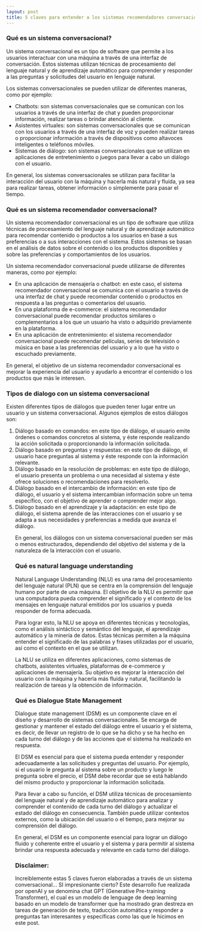 ```yaml
---
layout: post
title: 5 claves para entender a los sistemas recomendadores conversacionales
---
```


### Qué es un sistema conversacional?
<p>Un sistema conversacional es un tipo de software que permite a los usuarios interactuar con una máquina a través de una interfaz de conversación. Estos sistemas utilizan técnicas de procesamiento del lenguaje natural y de aprendizaje automático para comprender y responder a las preguntas y solicitudes del usuario en lenguaje natural. </p>
<p>Los sistemas conversacionales se pueden utilizar de diferentes maneras, como por ejemplo: </p>
  <ul>
<li> Chatbots: son sistemas conversacionales que se comunican con los usuarios a través de una interfaz de chat y pueden proporcionar información, realizar tareas o brindar atención al cliente. </li>
<li> Asistentes virtuales: son sistemas conversacionales que se comunican con los usuarios a través de una interfaz de voz y pueden realizar tareas o proporcionar información a través de dispositivos como altavoces inteligentes o teléfonos móviles. </li>
<li> Sistemas de diálogo: son sistemas conversacionales que se utilizan en aplicaciones de entretenimiento o juegos para llevar a cabo un diálogo con el usuario. </li>
  </ul>
<p>En general, los sistemas conversacionales se utilizan para facilitar la interacción del usuario con la máquina y hacerla más natural y fluida, ya sea para realizar tareas, obtener información o simplemente para pasar el tiempo. </p>

### Qué es un sistema recomendador conversacional?

<p>Un sistema recomendador conversacional es un tipo de software que utiliza técnicas de procesamiento del lenguaje natural y de aprendizaje automático para recomendar contenido o productos a los usuarios en base a sus preferencias o a sus interacciones con el sistema. Estos sistemas se basan en el análisis de datos sobre el contenido o los productos disponibles y sobre las preferencias y comportamientos de los usuarios.</p>
<p>Un sistema recomendador conversacional puede utilizarse de diferentes maneras, como por ejemplo:</p>
  <ul>
<li> En una aplicación de mensajería o chatbot: en este caso, el sistema recomendador conversacional se comunica con el usuario a través de una interfaz de chat y puede recomendar contenido o productos en respuesta a las preguntas o comentarios del usuario.</li>
<li> En una plataforma de e-commerce: el sistema recomendador conversacional puede recomendar productos similares o complementarios a los que un usuario ha visto o adquirido previamente en la plataforma.</li>
<li> En una aplicación de entretenimiento: el sistema recomendador conversacional puede recomendar películas, series de televisión o música en base a las preferencias del usuario y a lo que ha visto o escuchado previamente.</li>
  </ul>
<p>En general, el objetivo de un sistema recomendador conversacional es mejorar la experiencia del usuario y ayudarlo a encontrar el contenido o los productos que más le interesen.</p>

### Tipos de dialogo con un sistema conversacional

<p>Existen diferentes tipos de diálogos que pueden tener lugar entre un usuario y un sistema conversacional. Algunos ejemplos de estos diálogos son:</p>
<ol>
<li> Diálogo basado en comandos: en este tipo de diálogo, el usuario emite órdenes o comandos concretos al sistema, y éste responde realizando la acción solicitada o proporcionando la información solicitada.</li>
<li> Diálogo basado en preguntas y respuestas: en este tipo de diálogo, el usuario hace preguntas al sistema y éste responde con la información relevante.</li>
<li>Diálogo basado en la resolución de problemas: en este tipo de diálogo, el usuario presenta un problema o una necesidad al sistema y éste ofrece soluciones o recomendaciones para resolverlo.</li>
<li> Diálogo basado en el intercambio de información: en este tipo de diálogo, el usuario y el sistema intercambian información sobre un tema específico, con el objetivo de aprender o comprender mejor algo. </li>
<li> Diálogo basado en el aprendizaje y la adaptación: en este tipo de diálogo, el sistema aprende de las interacciones con el usuario y se adapta a sus necesidades y preferencias a medida que avanza el diálogo.</li>
<p>En general, los diálogos con un sistema conversacional pueden ser más o menos estructurados, dependiendo del objetivo del sistema y de la naturaleza de la interacción con el usuario.</p>
  
### Qué es natural language understanding

<p>Natural Language Understanding (NLU) es una rama del procesamiento del lenguaje natural (PLN) que se centra en la comprensión del lenguaje humano por parte de una máquina. El objetivo de la NLU es permitir que una computadora pueda comprender el significado y el contexto de los mensajes en lenguaje natural emitidos por los usuarios y pueda responder de forma adecuada.</p>
<p>Para lograr esto, la NLU se apoya en diferentes técnicas y tecnologías, como el análisis sintáctico y semántico del lenguaje, el aprendizaje automático y la minería de datos. Estas técnicas permiten a la máquina entender el significado de las palabras y frases utilizadas por el usuario, así como el contexto en el que se utilizan.</p>
<p>La NLU se utiliza en diferentes aplicaciones, como sistemas de chatbots, asistentes virtuales, plataformas de e-commerce y aplicaciones de mensajería. Su objetivo es mejorar la interacción del usuario con la máquina y hacerla más fluida y natural, facilitando la realización de tareas y la obtención de información.</p>
  
  
### Qué es Dialogue State Management
<p>Dialogue state management (DSM) es un componente clave en el diseño y desarrollo de sistemas conversacionales. Se encarga de gestionar y mantener el estado del diálogo entre el usuario y el sistema, es decir, de llevar un registro de lo que se ha dicho y se ha hecho en cada turno del diálogo y de las acciones que el sistema ha realizado en respuesta.</p>
<p>El DSM es esencial para que el sistema pueda entender y responder adecuadamente a las solicitudes y preguntas del usuario. Por ejemplo, si el usuario le pregunta al sistema sobre un producto y luego le pregunta sobre el precio, el DSM debe recordar que se está hablando del mismo producto y proporcionar la información solicitada.</p>
<p>Para llevar a cabo su función, el DSM utiliza técnicas de procesamiento del lenguaje natural y de aprendizaje automático para analizar y comprender el contenido de cada turno del diálogo y actualizar el estado del diálogo en consecuencia. También puede utilizar contextos externos, como la ubicación del usuario o el tiempo, para mejorar su comprensión del diálogo.</p>
<p>En general, el DSM es un componente esencial para lograr un diálogo fluido y coherente entre el usuario y el sistema y para permitir al sistema brindar una respuesta adecuada y relevante en cada turno del diálogo.</p>

### Disclaimer:
<p> Increiblemente estas 5 claves fueron elaboradas a través de un sistema conversacional... SI impresionante cierto? Este desarrollo fue realizada por openAI y se denomina chat GPT (Generative Pre-training Transformer), el cual es un modelo de lenguage de deep learning basado en un modelo de transformer que ha mostrado gran destreza en tareas de generación de texto, traducción automática y responder a preguntas tan interesantes y específicas como las que le hicimos en este post. </p>
